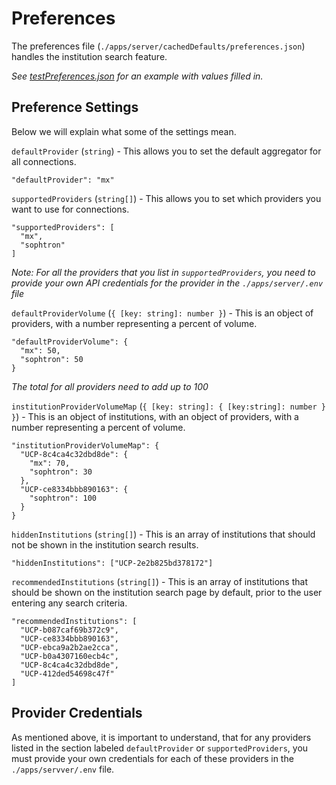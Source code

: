 # Preferences

The preferences file (`./apps/server/cachedDefaults/preferences.json`) handles the institution search feature.

_See [testPreferences.json](./apps/server/cachedDefaults/testData/testPreferences.json) for an example with values filled in._

## Preference Settings

Below we will explain what some of the settings mean.

`defaultProvider` (`string`) - This allows you to set the default aggregator for all connections. 

```
"defaultProvider": "mx"
```

`supportedProviders` (`string[]`) - This allows you to set which providers you want to use for connections.

```
"supportedProviders": [
  "mx",
  "sophtron"
]
```

_Note: For all the providers that you list in `supportedProviders`, you need to provide your own API credentials for the provider in the `./apps/server/.env` file_

`defaultProviderVolume` (`{ [key: string]: number }`) - This is an object of providers, with a number representing a percent of volume. 

```
"defaultProviderVolume": {
  "mx": 50,
  "sophtron": 50
}
```
_The total for all providers need to add up to 100_

`institutionProviderVolumeMap` (`{ [key: string]: { [key:string]: number } }`) - This is an object of institutions, with an object of providers, with a number representing a percent of volume.

```
"institutionProviderVolumeMap": {
  "UCP-8c4ca4c32dbd8de": {
    "mx": 70,
    "sophtron": 30
  },
  "UCP-ce8334bbb890163": {
    "sophtron": 100
  }
}
```

`hiddenInstitutions` (`string[]`) - This is an array of institutions that should not be shown in the institution search results.

```
"hiddenInstitutions": ["UCP-2e2b825bd378172"]
```

`recommendedInstitutions` (`string[]`) - This is an array of institutions that should be shown on the institution search page by default, prior to the user entering any search criteria.

```
"recommendedInstitutions": [
  "UCP-b087caf69b372c9",
  "UCP-ce8334bbb890163",
  "UCP-ebca9a2b2ae2cca",
  "UCP-b0a4307160ecb4c",
  "UCP-8c4ca4c32dbd8de",
  "UCP-412ded54698c47f"
]
```

## Provider Credentials

As mentioned above, it is important to understand, that for any providers listed in the section labeled `defaultProvider` or `supportedProviders`, you must provide your own credentials for each of these providers in the `./apps/servver/.env` file.
